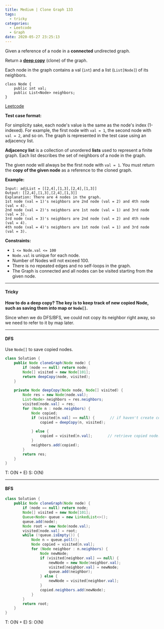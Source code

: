 ```yaml
---
title: Medium | Clone Graph 133
tags:
  - tricky
categories:
  - Leetcode
  - Graph
date: 2020-05-27 23:25:13
---
```


Given a reference of a node in a **connected** undirected graph.

Return a [**deep copy**](https://en.wikipedia.org/wiki/Object_copying#Deep_copy) (clone) of the graph.

Each node in the graph contains a val (`int`) and a list (`List[Node]`) of its neighbors.

```
class Node {
    public int val;
    public List<Node> neighbors;
}
```

[Leetcode](https://leetcode.com/problems/clone-graph/)

<!--more-->

**Test case format:**

For simplicity sake, each node's value is the same as the node's index (1-indexed). For example, the first node with `val = 1`, the second node with `val = 2`, and so on. The graph is represented in the test case using an adjacency list.

**Adjacency list** is a collection of unordered **lists** used to represent a finite graph. Each list describes the set of neighbors of a node in the graph.

The given node will always be the first node with `val = 1`. You must return the **copy of the given node** as a reference to the cloned graph.

**Example:**

```
Input: adjList = [[2,4],[1,3],[2,4],[1,3]]
Output: [[2,4],[1,3],[2,4],[1,3]]
Explanation: There are 4 nodes in the graph.
1st node (val = 1)'s neighbors are 2nd node (val = 2) and 4th node (val = 4).
2nd node (val = 2)'s neighbors are 1st node (val = 1) and 3rd node (val = 3).
3rd node (val = 3)'s neighbors are 2nd node (val = 2) and 4th node (val = 4).
4th node (val = 4)'s neighbors are 1st node (val = 1) and 3rd node (val = 3).
```

**Constraints:**

- `1 <= Node.val <= 100`
- `Node.val` is unique for each node.
- Number of Nodes will not exceed 100.
- There is no repeated edges and no self-loops in the graph.
- The Graph is connected and all nodes can be visited starting from the given node.

---

#### Tricky 

**How to do a deep copy? The key is to keep track of new copied Node, such as saving them into map or `Node[]`.**

Since when we do DFS/BFS, we could not copy its neighbor right away, so we need to refer to it by map later.

---

#### DFS

Use `Node[]` to save copied nodes.

```java
class Solution {
    public Node cloneGraph(Node node) {
        if (node == null) return node;
        Node[] visited = new Node[101];
        return deepCopy(node, visited);
    }
    
    private Node deepCopy(Node node, Node[] visited) {
        Node res = new Node(node.val);
        List<Node> neighbors = res.neighbors;
        visited[node.val] = res;
        for (Node n : node.neighbors) {
            Node copied;
            if (visited[n.val] == null) {       // if haven't create copied node.
                copied = deepCopy(n, visited);
                
            } else {
                copied = visited[n.val];       // retrieve copied node.
            }
            neighbors.add(copied);
        }
        return res;
    }
}
```

T: O(N + E)		S: O(N)

---

#### BFS

```java
class Solution {
    public Node cloneGraph(Node node) {
        if (node == null) return node;
        Node[] visited = new Node[101];
        Queue<Node> queue = new LinkedList<>();
        queue.add(node);
        Node root = new Node(node.val);
        visited[node.val] = root;
        while (!queue.isEmpty()) {
            Node n = queue.poll();
            Node copied = visited[n.val];
            for (Node neighbor : n.neighbors) {
                Node newNode;
                if (visited[neighbor.val] == null) {
                    newNode = new Node(neighbor.val);
                    visited[neighbor.val] = newNode;
                    queue.add(neighbor);
                } else {
                    newNode = visited[neighbor.val];
                }
                copied.neighbors.add(newNode);
            }
        }
        return root;
    }
}
```

T: O(N + E)		S: O(N)


